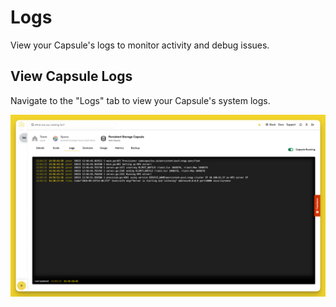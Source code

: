 # Logs

View your Capsule's logs to monitor activity and debug issues.

## View Capsule Logs

Navigate to the "Logs" tab to view your Capsule's system logs.

![Capsule Logs](../.gitbook/assets/shared/logs.png)
